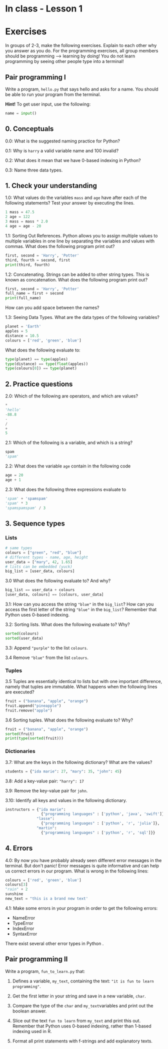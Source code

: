 # In class - Lesson 1 #

# Exercises #
In groups of 2-3, make the following exercises.
Explain to each other why you answer as you do. For the programming exercises, all group members should be programming --> learning by doing! You do not learn programming by seeing other people type into a terminal!


## Pair programming I ##

Write a program, `hello.py` that says hello and asks for a name.
You should be able to run your program from the terminal.

**Hint!** To get user input, use the following:

```py
name = input()
```

## 0. Conceptuals ##

0.0: What is the suggested naming practice for Python?

0.1: Why is `harry` a valid variable name and 100 invalid?

0.2: What does it mean that we have 0-based indexing in Python?

0.3: Name three data types.



## 1. Check your understanding ##

1.0: What values do the variables `mass` and `age` have after each of the following statements? Test your answer by executing the lines.

```py
1 mass = 47.5
2 age = 122
3 mass = mass * 2.0
4 age = age - 20
```

1.1: Sorting Out References. Python allows you to assign multiple values to multiple variables in one line by separating the variables and values with commas. What does the following program print out?

```py
first, second = 'Harry', 'Potter'
third, fourth = second, first
print(third, fourth)
```

1.2: Concatenating. Strings can be added to other string types. This is known as concatenation. What does the following program print out?
```py
first, second = 'Harry', 'Potter'
full_name = first + second
print(full_name)
```
How can you add space between the names?

1.3: Seeing Data Types. What are the data types of the following variables?

```py
planet = 'Earth'
apples = 5
distance = 10.5
colours = ['red', 'green', 'blue']
```
What does the following evaluate to:

```py
type(planet) == type(apples)
type(distance) == type(float(apples))
type(colours[0]) == type(planet)
```

## 2. Practice questions ##

2.0: Which of the following are operators, and which are values?

```py
*
'hello'
-88.8
-
/
+
5
```

2.1: Which of the following is a variable, and which is a string?
```py
spam
'spam'
```

2.2: What does the variable `age` contain in the following code

```py
age = 20
age + 1
```

2.3: What does the following three expressions evaluate to

```py
'spam' + 'spamspam'
'spam' * 3
'spamspamspam' / 3
```

## 3. Sequence types ##
### Lists ###
```py
# same types
colours = ["green", "red", "blue"]
# different types - name, age, height
user_data = ["mary", 42, 1.65]
# lists can be embedded (yuck)
big_list = [user_data, colours]
```
3.0 What does the following evaluate to? And why?

```py
big_list == user_data + colours
[user_data, colours] == [colours, user_data]
```

3.1: How can you access the string `"blue"` in the `big_list`? How can you access the first letter of the string `"blue"` in the `big_list`?  Remember that Python uses 0-based indexing.

3.2: Sorting lists. What does the following evaluate to? Why?
```py
sorted(colours)
sorted(user_data)
```

3.3: Append `"purple"` to the list `colours`.

3.4 Remove `"blue"` from the list `colours`.

### Tuples ###
3.5  Tuples are essentially identical to lists but with one important difference, namely that tuples are immutable. What happens when the following lines are executed?

```py
fruit = ("banana", "apple", "orange")
fruit.append("pineapple")
fruit.remove("apple")
```

3.6 Sorting tuples.  What does the following evaluate to? Why?
```py
fruit = ("banana", "apple", "orange")
sorted(fruit)
print(type(sorted(fruit)))
```

### Dictionaries ###
3.7: What are the keys in the following dictionary? What are the values?
```py
students = {"ida marie": 27, "mary": 35, "john": 45}
```

3.8: Add a key-value pair: `"harry": 17`

3.9: Remove the key-value pair for `john`.

3.10: Identify all keys and values in the following dictionary.
```py
instructors = {"ida marie":
                {"programming languages" : ['python', 'java', 'swift']},
              "lasse":
                {"programming languages" : ['python', 'r', 'julia']},
              "martin":
                {"programming languages" : ['python', 'r', 'sql']}}
```



## 4. Errors ##
4.0: By now you have probably already seen different error messages in the terminal. But don't panic! Error messages is quite informative and can help us correct errors in our program. What is wrong in the following lines:
```py
colours = ['red', 'green', 'blue']
colours[3]
"rain" + 2
sunshine
new_text = "this is a brand new text'
```
4.1: Make some errors in your program in order to get the following errors:
* NameError
* TypeError
* IndexError
* SyntaxError

There exist several other error types in Python .

## Pair programming II ##

Write a program, `fun_to_learn.py` that:
1. Defines a variable, `my_text`, containing the text: `"it is fun to learn programming"`.

<!-- 2. Prints out this variable.

3. Print out the type of `my_text` variable. -->

2. Get the first letter in your string and save in a new variable, `char`.

3. Compare the type of the `char` and `my_text`variables and print out the boolean answer.

4. Slice out the text `fun to learn` from `my_text` and print this out. Remember that Python uses 0-based indexing, rather than 1-based indexing used in R.

5. Format all print statements with f-strings and add explanatory texts.
